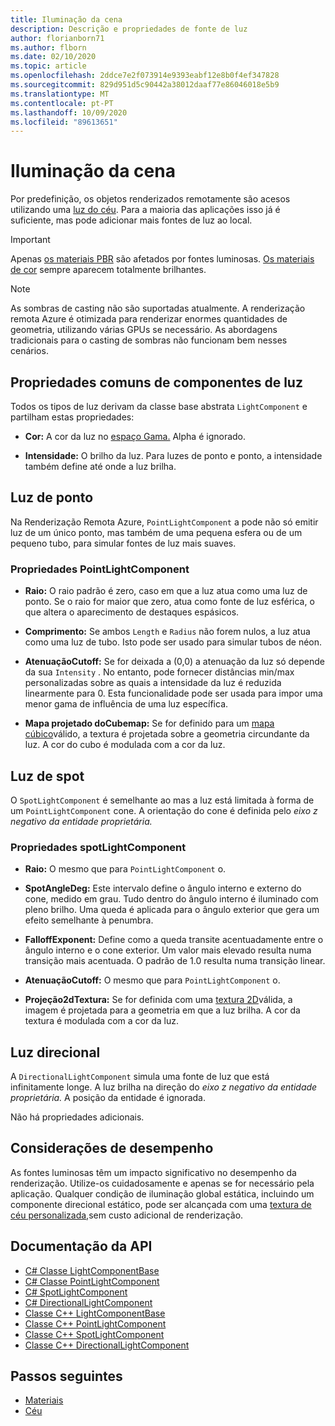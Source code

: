 ```yaml
---
title: Iluminação da cena
description: Descrição e propriedades de fonte de luz
author: florianborn71
ms.author: flborn
ms.date: 02/10/2020
ms.topic: article
ms.openlocfilehash: 2ddce7e2f073914e9393eabf12e8b0f4ef347828
ms.sourcegitcommit: 829d951d5c90442a38012daaf77e86046018e5b9
ms.translationtype: MT
ms.contentlocale: pt-PT
ms.lasthandoff: 10/09/2020
ms.locfileid: "89613651"
---
```

# <a name="scene-lighting"></a>Iluminação da cena

Por predefinição, os objetos renderizados remotamente são acesos utilizando uma [luz do céu](sky.md). Para a maioria das aplicações isso já é suficiente, mas pode adicionar mais fontes de luz ao local.

> [!IMPORTANT]
> Apenas [os materiais PBR](pbr-materials.md) são afetados por fontes luminosas. [Os materiais de cor](color-materials.md) sempre aparecem totalmente brilhantes.

> [!NOTE]
> As sombras de casting não são suportadas atualmente. A renderização remota Azure é otimizada para renderizar enormes quantidades de geometria, utilizando várias GPUs se necessário. As abordagens tradicionais para o casting de sombras não funcionam bem nesses cenários.

## <a name="common-light-component-properties"></a>Propriedades comuns de componentes de luz

Todos os tipos de luz derivam da classe base abstrata `LightComponent` e partilham estas propriedades:

* **Cor:** A cor da luz no [espaço Gama.](https://en.wikipedia.org/wiki/SRGB) Alpha é ignorado.

* **Intensidade:** O brilho da luz. Para luzes de ponto e ponto, a intensidade também define até onde a luz brilha.

## <a name="point-light"></a>Luz de ponto

Na Renderização Remota Azure, `PointLightComponent` a pode não só emitir luz de um único ponto, mas também de uma pequena esfera ou de um pequeno tubo, para simular fontes de luz mais suaves.

### <a name="pointlightcomponent-properties"></a>Propriedades PointLightComponent

* **Raio:** O raio padrão é zero, caso em que a luz atua como uma luz de ponto. Se o raio for maior que zero, atua como fonte de luz esférica, o que altera o aparecimento de destaques espásicos.

* **Comprimento:** Se ambos `Length` e `Radius` não forem nulos, a luz atua como uma luz de tubo. Isto pode ser usado para simular tubos de néon.

* **AtenuaçãoCutoff:** Se for deixada a (0,0) a atenuação da luz só depende da sua `Intensity` . No entanto, pode fornecer distâncias min/max personalizadas sobre as quais a intensidade da luz é reduzida linearmente para 0. Esta funcionalidade pode ser usada para impor uma menor gama de influência de uma luz específica.

* **Mapa projetado doCubemap:** Se for definido para um [mapa cúbico](../../concepts/textures.md)válido, a textura é projetada sobre a geometria circundante da luz. A cor do cubo é modulada com a cor da luz.

## <a name="spot-light"></a>Luz de spot

O `SpotLightComponent` é semelhante ao mas a luz está limitada à forma de um `PointLightComponent` cone. A orientação do cone é definida pelo *eixo z negativo da entidade proprietária.*

### <a name="spotlightcomponent-properties"></a>Propriedades spotLightComponent

* **Raio:** O mesmo que para `PointLightComponent` o.

* **SpotAngleDeg:** Este intervalo define o ângulo interno e externo do cone, medido em grau. Tudo dentro do ângulo interno é iluminado com pleno brilho. Uma queda é aplicada para o ângulo exterior que gera um efeito semelhante à penumbra.

* **FalloffExponent:** Define como a queda transite acentuadamente entre o ângulo interno e o cone exterior. Um valor mais elevado resulta numa transição mais acentuada. O padrão de 1.0 resulta numa transição linear.

* **AtenuaçãoCutoff:** O mesmo que para `PointLightComponent` o.

* **Projeção2dTextura:** Se for definida com uma [textura 2D](../../concepts/textures.md)válida, a imagem é projetada para a geometria em que a luz brilha. A cor da textura é modulada com a cor da luz.

## <a name="directional-light"></a>Luz direcional

A `DirectionalLightComponent` simula uma fonte de luz que está infinitamente longe. A luz brilha na direção do *eixo z negativo da entidade proprietária.* A posição da entidade é ignorada.

Não há propriedades adicionais.

## <a name="performance-considerations"></a>Considerações de desempenho

As fontes luminosas têm um impacto significativo no desempenho da renderização. Utilize-os cuidadosamente e apenas se for necessário pela aplicação. Qualquer condição de iluminação global estática, incluindo um componente direcional estático, pode ser alcançada com uma [textura de céu personalizada,](sky.md)sem custo adicional de renderização.

## <a name="api-documentation"></a>Documentação da API

* [C# Classe LightComponentBase](https://docs.microsoft.com/dotnet/api/microsoft.azure.remoterendering.lightcomponentbase)
* [C# Classe PointLightComponent](https://docs.microsoft.com/dotnet/api/microsoft.azure.remoterendering.pointlightcomponent)
* [C# SpotLightComponent](https://docs.microsoft.com/dotnet/api/microsoft.azure.remoterendering.spotlightcomponent)
* [C# DirectionalLightComponent](https://docs.microsoft.com/dotnet/api/microsoft.azure.remoterendering.directionallightcomponent)
* [Classe C++ LightComponentBase](https://docs.microsoft.com/cpp/api/remote-rendering/lightcomponentbase)
* [Classe C++ PointLightComponent](https://docs.microsoft.com/cpp/api/remote-rendering/pointlightcomponent)
* [Classe C++ SpotLightComponent](https://docs.microsoft.com/cpp/api/remote-rendering/spotlightcomponent)
* [Classe C++ DirectionalLightComponent](https://docs.microsoft.com/cpp/api/remote-rendering/directionallightcomponent)

## <a name="next-steps"></a>Passos seguintes

* [Materiais](../../concepts/materials.md)
* [Céu](sky.md)
